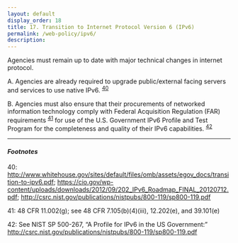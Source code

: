 ```yaml
---
layout: default
display_order: 18 
title: 17. Transition to Internet Protocol Version 6 (IPv6)
permalink: /web-policy/ipv6/
description:
---
```

Agencies must remain up to date with major technical changes in internet protocol. 
	
  A. Agencies are already required to upgrade public/external facing servers and services to use native IPv6. <sup>[40](#myfootnote40)</sup>
  
  B. Agencies must also ensure that their procurements of networked information technology comply with Federal Acquisition Regulation (FAR) requirements <sup>[41](#myfootnote12)</sup> for use of the U.S. Government IPv6 Profile and Test Program for the completeness and quality of their IPv6 capabilities. <sup>[42](#myfootnote12)</sup>

***
#### *Footnotes*
<a name="myfootnote12">40</a>: http://www.whitehouse.gov/sites/default/files/omb/assets/egov_docs/transition-to-ipv6.pdf; https://cio.gov/wp-content/uploads/downloads/2012/09/202_IPv6_Roadmap_FINAL_20120712.pdf; http://csrc.nist.gov/publications/nistpubs/800-119/sp800-119.pdf

<a name="myfootnote12">41</a>: 48 CFR 11.002(g); see 48 CFR 7.105(b)(4)(iii), 12.202(e), and 39.101(e) 

<a name="myfootnote12">42</a>: See NIST SP 500-267, “A Profile for IPv6 in the US Government:” http://csrc.nist.gov/publications/nistpubs/800-119/sp800-119.pdf

